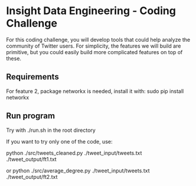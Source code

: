 Insight Data Engineering - Coding Challenge
===========================================================

For this coding challenge, you will develop tools that could help analyze the community of Twitter users.  For simplicity, the features we will build are primitive, but you could easily build more complicated features on top of these.   

## Requirements
For feature 2, package networkx is needed, install it with:
sudo pip install networkx

## Run program
Try with ./run.sh in the root directory

If you want to try only one of the code, use:

python ./src/tweets_cleaned.py ./tweet_input/tweets.txt ./tweet_output/ft1.txt

or
python ./src/average_degree.py ./tweet_input/tweets.txt ./tweet_output/ft2.txt

